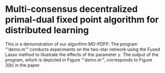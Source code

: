 # Multi-consensus decentralized primal-dual fixed point algorithm for distributed learning

This is a demonstration of our algorithm MD-PDFP. The program "'demo.m'" conducts experiments on the two-star network using the Fused Lasso method to illustrate the effects of the parameter $\gamma$. The output of the program, which is depicted in Figure "'demo.m'", corresponds to Figure 3(b) in the paper.




